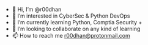 - 👋 Hi, I’m @r00dhan
- 👀 I’m interested in CyberSec & Python DevOps
- 🌱 I’m currently learning Python, Comptia Security +
- 💞️ I’m looking to collaborate on any kind of learning
- 📫 How to reach me r00dhan@protonmail.com

<!---
r00dhan/r00dhan is a ✨ special ✨ repository because its `README.md` (this file) appears on your GitHub profile.
You can click the Preview link to take a look at your changes.
--->
